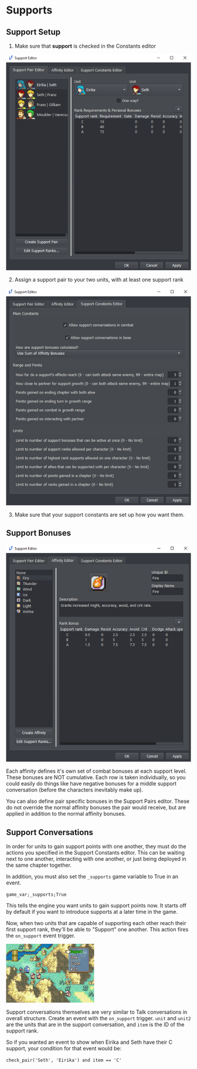# Supports

## Support Setup

1. Make sure that **support** is checked in the Constants editor

![SupportPairEditor](../Images/SupportPairEditor.png)

2. Assign a support pair to your two units, with at least one support rank

![SupportConstantsEditor](../Images/SupportConstantsEditor.png)

3. Make sure that your support constants are set up how you want them.

## Support Bonuses

![AffinityEditor](../Images/AffinityEditor.png)

Each affinity defines it's own set of combat bonuses at each support level. These bonuses are NOT cumulative. Each row is taken individually, so you could easily do things like have negative bonuses for a middle support conversation (before the characters inevitably make up).

You can also define pair specific bonuses in the Support Pairs editor. These do not override the normal affinity bonuses the pair would receive, but are applied in addition to the normal affinity bonuses.

## Support Conversations

In order for units to gain support points with one another, they must do the actions you specified in the Support Constants editor. This can be waiting next to one another, interacting with one another, or just being deployed in the same chapter together.

In addition, you must also set the `_supports` game variable to True in an event.

`game_var;_supports;True`

This tells the engine you want units to gain support points now. It starts off by default if you want to introduce supports at a later time in the game.

Now, when two units that are capable of supporting each other reach their first support rank, they'll be able to "Support" one another. This action fires the `on_support` event trigger.

![SupportCombatScreenshot](../Images/SupportCombatScreenshot.png)

Support conversations themselves are very similar to Talk conversations in overall structure. Create an event with the `on_support` trigger. `unit` and `unit2` are the units that are in the support conversation, and `item` is the ID of the support rank.

So if you wanted an event to show when Eirika and Seth have their C support, your condition for that event would be:

`check_pair('Seth', 'Eirika') and item == 'C'`
